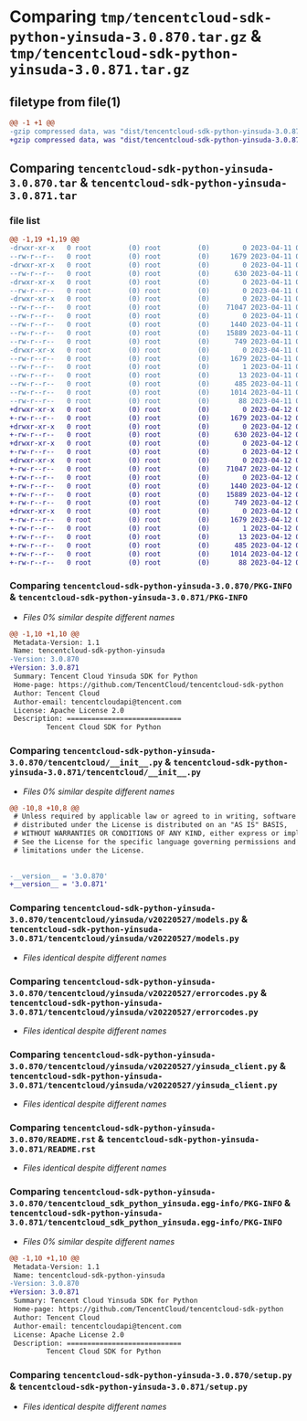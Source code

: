 # Comparing `tmp/tencentcloud-sdk-python-yinsuda-3.0.870.tar.gz` & `tmp/tencentcloud-sdk-python-yinsuda-3.0.871.tar.gz`

## filetype from file(1)

```diff
@@ -1 +1 @@
-gzip compressed data, was "dist/tencentcloud-sdk-python-yinsuda-3.0.870.tar", last modified: Tue Apr 11 04:04:36 2023, max compression
+gzip compressed data, was "dist/tencentcloud-sdk-python-yinsuda-3.0.871.tar", last modified: Wed Apr 12 00:47:55 2023, max compression
```

## Comparing `tencentcloud-sdk-python-yinsuda-3.0.870.tar` & `tencentcloud-sdk-python-yinsuda-3.0.871.tar`

### file list

```diff
@@ -1,19 +1,19 @@
-drwxr-xr-x   0 root         (0) root         (0)        0 2023-04-11 04:04:36.000000 tencentcloud-sdk-python-yinsuda-3.0.870/
--rw-r--r--   0 root         (0) root         (0)     1679 2023-04-11 04:04:36.000000 tencentcloud-sdk-python-yinsuda-3.0.870/PKG-INFO
-drwxr-xr-x   0 root         (0) root         (0)        0 2023-04-11 04:04:36.000000 tencentcloud-sdk-python-yinsuda-3.0.870/tencentcloud/
--rw-r--r--   0 root         (0) root         (0)      630 2023-04-11 04:04:36.000000 tencentcloud-sdk-python-yinsuda-3.0.870/tencentcloud/__init__.py
-drwxr-xr-x   0 root         (0) root         (0)        0 2023-04-11 04:04:36.000000 tencentcloud-sdk-python-yinsuda-3.0.870/tencentcloud/yinsuda/
--rw-r--r--   0 root         (0) root         (0)        0 2023-04-11 04:04:36.000000 tencentcloud-sdk-python-yinsuda-3.0.870/tencentcloud/yinsuda/__init__.py
-drwxr-xr-x   0 root         (0) root         (0)        0 2023-04-11 04:04:36.000000 tencentcloud-sdk-python-yinsuda-3.0.870/tencentcloud/yinsuda/v20220527/
--rw-r--r--   0 root         (0) root         (0)    71047 2023-04-11 04:04:36.000000 tencentcloud-sdk-python-yinsuda-3.0.870/tencentcloud/yinsuda/v20220527/models.py
--rw-r--r--   0 root         (0) root         (0)        0 2023-04-11 04:04:36.000000 tencentcloud-sdk-python-yinsuda-3.0.870/tencentcloud/yinsuda/v20220527/__init__.py
--rw-r--r--   0 root         (0) root         (0)     1440 2023-04-11 04:04:36.000000 tencentcloud-sdk-python-yinsuda-3.0.870/tencentcloud/yinsuda/v20220527/errorcodes.py
--rw-r--r--   0 root         (0) root         (0)    15889 2023-04-11 04:04:36.000000 tencentcloud-sdk-python-yinsuda-3.0.870/tencentcloud/yinsuda/v20220527/yinsuda_client.py
--rw-r--r--   0 root         (0) root         (0)      749 2023-04-11 04:04:36.000000 tencentcloud-sdk-python-yinsuda-3.0.870/README.rst
-drwxr-xr-x   0 root         (0) root         (0)        0 2023-04-11 04:04:36.000000 tencentcloud-sdk-python-yinsuda-3.0.870/tencentcloud_sdk_python_yinsuda.egg-info/
--rw-r--r--   0 root         (0) root         (0)     1679 2023-04-11 04:04:36.000000 tencentcloud-sdk-python-yinsuda-3.0.870/tencentcloud_sdk_python_yinsuda.egg-info/PKG-INFO
--rw-r--r--   0 root         (0) root         (0)        1 2023-04-11 04:04:36.000000 tencentcloud-sdk-python-yinsuda-3.0.870/tencentcloud_sdk_python_yinsuda.egg-info/dependency_links.txt
--rw-r--r--   0 root         (0) root         (0)       13 2023-04-11 04:04:36.000000 tencentcloud-sdk-python-yinsuda-3.0.870/tencentcloud_sdk_python_yinsuda.egg-info/top_level.txt
--rw-r--r--   0 root         (0) root         (0)      485 2023-04-11 04:04:36.000000 tencentcloud-sdk-python-yinsuda-3.0.870/tencentcloud_sdk_python_yinsuda.egg-info/SOURCES.txt
--rw-r--r--   0 root         (0) root         (0)     1014 2023-04-11 04:04:36.000000 tencentcloud-sdk-python-yinsuda-3.0.870/setup.py
--rw-r--r--   0 root         (0) root         (0)       88 2023-04-11 04:04:36.000000 tencentcloud-sdk-python-yinsuda-3.0.870/setup.cfg
+drwxr-xr-x   0 root         (0) root         (0)        0 2023-04-12 00:47:55.000000 tencentcloud-sdk-python-yinsuda-3.0.871/
+-rw-r--r--   0 root         (0) root         (0)     1679 2023-04-12 00:47:55.000000 tencentcloud-sdk-python-yinsuda-3.0.871/PKG-INFO
+drwxr-xr-x   0 root         (0) root         (0)        0 2023-04-12 00:47:55.000000 tencentcloud-sdk-python-yinsuda-3.0.871/tencentcloud/
+-rw-r--r--   0 root         (0) root         (0)      630 2023-04-12 00:47:55.000000 tencentcloud-sdk-python-yinsuda-3.0.871/tencentcloud/__init__.py
+drwxr-xr-x   0 root         (0) root         (0)        0 2023-04-12 00:47:55.000000 tencentcloud-sdk-python-yinsuda-3.0.871/tencentcloud/yinsuda/
+-rw-r--r--   0 root         (0) root         (0)        0 2023-04-12 00:47:55.000000 tencentcloud-sdk-python-yinsuda-3.0.871/tencentcloud/yinsuda/__init__.py
+drwxr-xr-x   0 root         (0) root         (0)        0 2023-04-12 00:47:55.000000 tencentcloud-sdk-python-yinsuda-3.0.871/tencentcloud/yinsuda/v20220527/
+-rw-r--r--   0 root         (0) root         (0)    71047 2023-04-12 00:47:55.000000 tencentcloud-sdk-python-yinsuda-3.0.871/tencentcloud/yinsuda/v20220527/models.py
+-rw-r--r--   0 root         (0) root         (0)        0 2023-04-12 00:47:55.000000 tencentcloud-sdk-python-yinsuda-3.0.871/tencentcloud/yinsuda/v20220527/__init__.py
+-rw-r--r--   0 root         (0) root         (0)     1440 2023-04-12 00:47:55.000000 tencentcloud-sdk-python-yinsuda-3.0.871/tencentcloud/yinsuda/v20220527/errorcodes.py
+-rw-r--r--   0 root         (0) root         (0)    15889 2023-04-12 00:47:55.000000 tencentcloud-sdk-python-yinsuda-3.0.871/tencentcloud/yinsuda/v20220527/yinsuda_client.py
+-rw-r--r--   0 root         (0) root         (0)      749 2023-04-12 00:47:55.000000 tencentcloud-sdk-python-yinsuda-3.0.871/README.rst
+drwxr-xr-x   0 root         (0) root         (0)        0 2023-04-12 00:47:55.000000 tencentcloud-sdk-python-yinsuda-3.0.871/tencentcloud_sdk_python_yinsuda.egg-info/
+-rw-r--r--   0 root         (0) root         (0)     1679 2023-04-12 00:47:55.000000 tencentcloud-sdk-python-yinsuda-3.0.871/tencentcloud_sdk_python_yinsuda.egg-info/PKG-INFO
+-rw-r--r--   0 root         (0) root         (0)        1 2023-04-12 00:47:55.000000 tencentcloud-sdk-python-yinsuda-3.0.871/tencentcloud_sdk_python_yinsuda.egg-info/dependency_links.txt
+-rw-r--r--   0 root         (0) root         (0)       13 2023-04-12 00:47:55.000000 tencentcloud-sdk-python-yinsuda-3.0.871/tencentcloud_sdk_python_yinsuda.egg-info/top_level.txt
+-rw-r--r--   0 root         (0) root         (0)      485 2023-04-12 00:47:55.000000 tencentcloud-sdk-python-yinsuda-3.0.871/tencentcloud_sdk_python_yinsuda.egg-info/SOURCES.txt
+-rw-r--r--   0 root         (0) root         (0)     1014 2023-04-12 00:47:55.000000 tencentcloud-sdk-python-yinsuda-3.0.871/setup.py
+-rw-r--r--   0 root         (0) root         (0)       88 2023-04-12 00:47:55.000000 tencentcloud-sdk-python-yinsuda-3.0.871/setup.cfg
```

### Comparing `tencentcloud-sdk-python-yinsuda-3.0.870/PKG-INFO` & `tencentcloud-sdk-python-yinsuda-3.0.871/PKG-INFO`

 * *Files 0% similar despite different names*

```diff
@@ -1,10 +1,10 @@
 Metadata-Version: 1.1
 Name: tencentcloud-sdk-python-yinsuda
-Version: 3.0.870
+Version: 3.0.871
 Summary: Tencent Cloud Yinsuda SDK for Python
 Home-page: https://github.com/TencentCloud/tencentcloud-sdk-python
 Author: Tencent Cloud
 Author-email: tencentcloudapi@tencent.com
 License: Apache License 2.0
 Description: ============================
         Tencent Cloud SDK for Python
```

### Comparing `tencentcloud-sdk-python-yinsuda-3.0.870/tencentcloud/__init__.py` & `tencentcloud-sdk-python-yinsuda-3.0.871/tencentcloud/__init__.py`

 * *Files 0% similar despite different names*

```diff
@@ -10,8 +10,8 @@
 # Unless required by applicable law or agreed to in writing, software
 # distributed under the License is distributed on an "AS IS" BASIS,
 # WITHOUT WARRANTIES OR CONDITIONS OF ANY KIND, either express or implied.
 # See the License for the specific language governing permissions and
 # limitations under the License.
 
 
-__version__ = '3.0.870'
+__version__ = '3.0.871'
```

### Comparing `tencentcloud-sdk-python-yinsuda-3.0.870/tencentcloud/yinsuda/v20220527/models.py` & `tencentcloud-sdk-python-yinsuda-3.0.871/tencentcloud/yinsuda/v20220527/models.py`

 * *Files identical despite different names*

### Comparing `tencentcloud-sdk-python-yinsuda-3.0.870/tencentcloud/yinsuda/v20220527/errorcodes.py` & `tencentcloud-sdk-python-yinsuda-3.0.871/tencentcloud/yinsuda/v20220527/errorcodes.py`

 * *Files identical despite different names*

### Comparing `tencentcloud-sdk-python-yinsuda-3.0.870/tencentcloud/yinsuda/v20220527/yinsuda_client.py` & `tencentcloud-sdk-python-yinsuda-3.0.871/tencentcloud/yinsuda/v20220527/yinsuda_client.py`

 * *Files identical despite different names*

### Comparing `tencentcloud-sdk-python-yinsuda-3.0.870/README.rst` & `tencentcloud-sdk-python-yinsuda-3.0.871/README.rst`

 * *Files identical despite different names*

### Comparing `tencentcloud-sdk-python-yinsuda-3.0.870/tencentcloud_sdk_python_yinsuda.egg-info/PKG-INFO` & `tencentcloud-sdk-python-yinsuda-3.0.871/tencentcloud_sdk_python_yinsuda.egg-info/PKG-INFO`

 * *Files 0% similar despite different names*

```diff
@@ -1,10 +1,10 @@
 Metadata-Version: 1.1
 Name: tencentcloud-sdk-python-yinsuda
-Version: 3.0.870
+Version: 3.0.871
 Summary: Tencent Cloud Yinsuda SDK for Python
 Home-page: https://github.com/TencentCloud/tencentcloud-sdk-python
 Author: Tencent Cloud
 Author-email: tencentcloudapi@tencent.com
 License: Apache License 2.0
 Description: ============================
         Tencent Cloud SDK for Python
```

### Comparing `tencentcloud-sdk-python-yinsuda-3.0.870/setup.py` & `tencentcloud-sdk-python-yinsuda-3.0.871/setup.py`

 * *Files identical despite different names*

